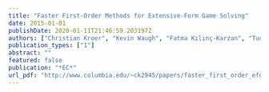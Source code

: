 ```yaml
---
title: "Faster First-Order Methods for Extensive-Form Game Solving"
date: 2015-01-01
publishDate: 2020-01-11T21:46:59.203197Z
authors: ["Christian Kroer", "Kevin Waugh", "Fatma Kılınç-Karzan", "Tuomas Sandholm"]
publication_types: ["1"]
abstract: ""
featured: false
publication: "*EC*"
url_pdf: "http://www.columbia.edu/~ck2945/papers/faster_first_order_efg_ec15.pdf"
---
```


